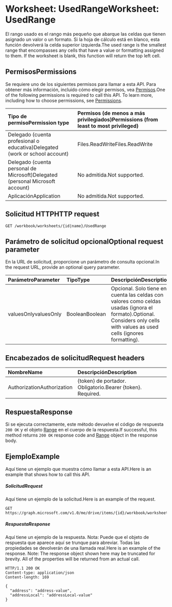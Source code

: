# <a name="worksheet-usedrange"></a><span data-ttu-id="8c283-101">Worksheet: UsedRange</span><span class="sxs-lookup"><span data-stu-id="8c283-101">Worksheet: UsedRange</span></span>

<span data-ttu-id="8c283-p101">El rango usado es el rango más pequeño que abarque las celdas que tienen asignado un valor o un formato. Si la hoja de cálculo está en blanco, esta función devolverá la celda superior izquierda.</span><span class="sxs-lookup"><span data-stu-id="8c283-p101">The used range is the smallest range that encompasses any cells that have a value or formatting assigned to them. If the worksheet is blank, this function will return the top left cell.</span></span>
## <a name="permissions"></a><span data-ttu-id="8c283-104">Permisos</span><span class="sxs-lookup"><span data-stu-id="8c283-104">Permissions</span></span>
<span data-ttu-id="8c283-p102">Se requiere uno de los siguientes permisos para llamar a esta API. Para obtener más información, incluido cómo elegir permisos, vea [Permisos](../../../concepts/permissions_reference.md).</span><span class="sxs-lookup"><span data-stu-id="8c283-p102">One of the following permissions is required to call this API. To learn more, including how to choose permissions, see [Permissions](../../../concepts/permissions_reference.md).</span></span>

|<span data-ttu-id="8c283-107">Tipo de permiso</span><span class="sxs-lookup"><span data-stu-id="8c283-107">Permission type</span></span>      | <span data-ttu-id="8c283-108">Permisos (de menos a más privilegiados)</span><span class="sxs-lookup"><span data-stu-id="8c283-108">Permissions (from least to most privileged)</span></span>              |
|:--------------------|:---------------------------------------------------------|
|<span data-ttu-id="8c283-109">Delegado (cuenta profesional o educativa)</span><span class="sxs-lookup"><span data-stu-id="8c283-109">Delegated (work or school account)</span></span> | <span data-ttu-id="8c283-110">Files.ReadWrite</span><span class="sxs-lookup"><span data-stu-id="8c283-110">Files.ReadWrite</span></span>    |
|<span data-ttu-id="8c283-111">Delegado (cuenta personal de Microsoft)</span><span class="sxs-lookup"><span data-stu-id="8c283-111">Delegated (personal Microsoft account)</span></span> | <span data-ttu-id="8c283-112">No admitida.</span><span class="sxs-lookup"><span data-stu-id="8c283-112">Not supported.</span></span>    |
|<span data-ttu-id="8c283-113">Aplicación</span><span class="sxs-lookup"><span data-stu-id="8c283-113">Application</span></span> | <span data-ttu-id="8c283-114">No admitida.</span><span class="sxs-lookup"><span data-stu-id="8c283-114">Not supported.</span></span> |

## <a name="http-request"></a><span data-ttu-id="8c283-115">Solicitud HTTP</span><span class="sxs-lookup"><span data-stu-id="8c283-115">HTTP request</span></span>
<!-- { "blockType": "ignored" } -->
```http
GET /workbook/worksheets/{id|name}/UsedRange

```

## <a name="optional-request-parameter"></a><span data-ttu-id="8c283-116">Parámetro de solicitud opcional</span><span class="sxs-lookup"><span data-stu-id="8c283-116">Optional request parameter</span></span>
<span data-ttu-id="8c283-117">En la URL de solicitud, proporcione un parámetro de consulta opcional.</span><span class="sxs-lookup"><span data-stu-id="8c283-117">In the request URL, provide an optional query parameter.</span></span>

| <span data-ttu-id="8c283-118">Parámetro</span><span class="sxs-lookup"><span data-stu-id="8c283-118">Parameter</span></span>    | <span data-ttu-id="8c283-119">Tipo</span><span class="sxs-lookup"><span data-stu-id="8c283-119">Type</span></span>   |<span data-ttu-id="8c283-120">Descripción</span><span class="sxs-lookup"><span data-stu-id="8c283-120">Description</span></span>|
|:---------------|:--------|:----------|
|<span data-ttu-id="8c283-121">valuesOnly</span><span class="sxs-lookup"><span data-stu-id="8c283-121">valuesOnly</span></span>|<span data-ttu-id="8c283-122">Boolean</span><span class="sxs-lookup"><span data-stu-id="8c283-122">Boolean</span></span>|<span data-ttu-id="8c283-p103">Opcional. Solo tiene en cuenta las celdas con valores como celdas usadas (ignora el formato).</span><span class="sxs-lookup"><span data-stu-id="8c283-p103">Optional. Considers only cells with values as used cells (ignores formatting).</span></span>|

## <a name="request-headers"></a><span data-ttu-id="8c283-125">Encabezados de solicitud</span><span class="sxs-lookup"><span data-stu-id="8c283-125">Request headers</span></span>
| <span data-ttu-id="8c283-126">Nombre</span><span class="sxs-lookup"><span data-stu-id="8c283-126">Name</span></span>       | <span data-ttu-id="8c283-127">Descripción</span><span class="sxs-lookup"><span data-stu-id="8c283-127">Description</span></span>|
|:---------------|:----------|
| <span data-ttu-id="8c283-128">Authorization</span><span class="sxs-lookup"><span data-stu-id="8c283-128">Authorization</span></span>  | <span data-ttu-id="8c283-p104">{token} de portador. Obligatorio.</span><span class="sxs-lookup"><span data-stu-id="8c283-p104">Bearer {token}. Required.</span></span> |

## <a name="response"></a><span data-ttu-id="8c283-131">Respuesta</span><span class="sxs-lookup"><span data-stu-id="8c283-131">Response</span></span>

<span data-ttu-id="8c283-132">Si se ejecuta correctamente, este método devuelve el código de respuesta `200 OK` y el objeto [Range](../resources/range.md) en el cuerpo de la respuesta.</span><span class="sxs-lookup"><span data-stu-id="8c283-132">If successful, this method returns `200 OK` response code and [Range](../resources/range.md) object in the response body.</span></span>

## <a name="example"></a><span data-ttu-id="8c283-133">Ejemplo</span><span class="sxs-lookup"><span data-stu-id="8c283-133">Example</span></span>
<span data-ttu-id="8c283-134">Aquí tiene un ejemplo que muestra cómo llamar a esta API.</span><span class="sxs-lookup"><span data-stu-id="8c283-134">Here is an example that shows how to call this API.</span></span>
##### <a name="request"></a><span data-ttu-id="8c283-135">Solicitud</span><span class="sxs-lookup"><span data-stu-id="8c283-135">Request</span></span>
<span data-ttu-id="8c283-136">Aquí tiene un ejemplo de la solicitud.</span><span class="sxs-lookup"><span data-stu-id="8c283-136">Here is an example of the request.</span></span>
<!-- {
  "blockType": "request",
  "name": "worksheet_usedrange"
}-->
```http
GET https://graph.microsoft.com/v1.0/me/drive/items/{id}/workbook/worksheets/{id|name}/UsedRange(valuesOnly=true)
```

##### <a name="response"></a><span data-ttu-id="8c283-137">Respuesta</span><span class="sxs-lookup"><span data-stu-id="8c283-137">Response</span></span>
<span data-ttu-id="8c283-p105">Aquí tiene un ejemplo de la respuesta. Nota: Puede que el objeto de respuesta que aparece aquí se trunque para abreviar. Todas las propiedades se devolverán de una llamada real.</span><span class="sxs-lookup"><span data-stu-id="8c283-p105">Here is an example of the response. Note: The response object shown here may be truncated for brevity. All of the properties will be returned from an actual call.</span></span>
<!-- {
  "blockType": "response",
  "truncated": true,
  "@odata.type": "microsoft.graph.range"
} -->
```http
HTTP/1.1 200 OK
Content-type: application/json
Content-length: 169

{
  "address": "address-value",
  "addressLocal": "addressLocal-value"
}
```

<!-- uuid: 8fcb5dbc-d5aa-4681-8e31-b001d5168d79
2015-10-25 14:57:30 UTC -->
<!-- {
  "type": "#page.annotation",
  "description": "Worksheet: UsedRange",
  "keywords": "",
  "section": "documentation",
  "tocPath": ""
}-->
